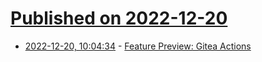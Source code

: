 # [Published on 2022-12-20](index.md)

* [2022-12-20, 10:04:34](https://lobste.rs/s/8jiojq/feature_preview_gitea_actions) - [Feature Preview: Gitea Actions](https://blog.gitea.io/2022/12/feature-preview-gitea-actions/)
